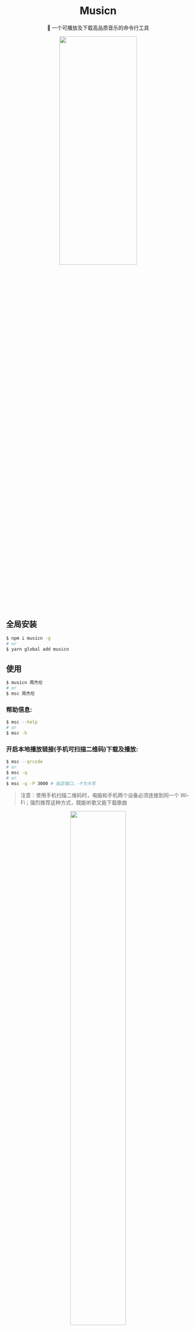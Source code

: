 <div align="center">

# Musicn

🎵 一个可播放及下载高品质音乐的命令行工具

<img src="https://user-images.githubusercontent.com/44596995/187193232-c3ac00ea-ec21-47e8-9f29-55c195417286.gif" width="65%" height="40%" />

</div>

## 全局安装

```bash
$ npm i musicn -g
# or
$ yarn global add musicn
```

## 使用

```bash
$ musicn 周杰伦
# or
$ msc 周杰伦
```

### 帮助信息:

```bash
$ msc --help
# or
$ msc -h
```

### 开启本地播放链接(手机可扫描二维码)下载及播放:

```bash
$ msc --qrcode
# or
$ msc -q
# or
$ msc -q -P 3000 # 指定端口，-P为大写
```
> 注意：使用手机扫描二维码时，电脑和手机两个设备必须连接到同一个 Wi-Fi；强烈推荐这种方式，既能听歌又能下载歌曲

<div align="center">
  <img src="https://github.com/zonemeen/musicn/assets/44596995/5de6f105-0627-41bb-9c4d-5902b0391e43" width="55%" height="60%" />
</div>

也可以部署到自己的服务器，具体方法如下：

```shell
git clone https://github.com/zonemeen/musicn.git
cd musicn
npm install
npm run build
node ./bin/cli.js -q
# or
npm i musicn -g # 全局安装musicn
msc -q
```

### 开启本地播放链接是否自动打开浏览器:

```bash
$ msc -q --open
# or
$ msc -q -o
```

### 搜索的页码数(默认是第1页):

```bash
$ msc 周杰伦 --number 2
# or
$ msc 周杰伦 -n 2
# or
$ msc -n 2 周杰伦
```

### 搜索的歌曲数量(默认是20条):

```bash
$ msc 周杰伦 --size 10 -w # wangyi的服务
# or
$ msc 周杰伦 -s 10 -w
# or
$ msc -s 10 -w 周杰伦
```

> 注意：咪咕正常搜索因为api不支持，搜索时的自定义歌曲数量是无效的

### 咪咕服务下载(默认是这个服务):

```bash
$ msc 周杰伦
```

### 网易云服务下载:

```bash
$ msc 周杰伦 --wangyi
# or
$ msc 周杰伦 -w
# or
$ msc -w 周杰伦
```

### 酷狗服务下载:

```bash
$ msc 周杰伦 --kugou
# or
$ msc 周杰伦 -g
# or
$ msc -g 周杰伦
```

### 附带歌词下载(默认是不附带):

```bash
$ msc 周杰伦 --lyric
# or
$ msc 周杰伦 -l
# or
$ msc -l 周杰伦
```

### 根据歌单id下载:

```bash
$ msc --songListId 206140403
# or
$ msc -i 206140403
# or
$ msc -i 206140403 -n 2
```

### 自定义下载路径(默认是当前路径):

```bash
$ msc 周杰伦 --path ../music
# or
$ msc 周杰伦 -p ../music
# or
$ msc -p ../music 周杰伦
```

### 版本信息:

```bash
$ msc --version
# or
$ msc -v
```

## 资源

- 音乐来源: 咪咕、酷狗和网易云（API 是从公开的网络中获得）

## 说明

1. 暂时只支持咪咕、酷狗和网易云的服务（因一些特殊原因，其余平台暂时是不支持的，其中咪咕支持无损音乐下载，其余服务暂时都只支持普通mp3格式的下载，且会员专属的服务暂时也不支持，后期会继续探索其余平台可用的无损音乐下载）
2. 在 `windows` 桌面端的 `git Bash` 中不支持上下切换选歌，问题是 `inquirer` 不兼容，建议使用其它终端工具
3. `Vecel` 因为服务器在海外的缘故，在线播放地址暂时只有咪咕服务有效
4. node version > 16
5. 此项目仅供个人学习研究，严禁用于商业用途
